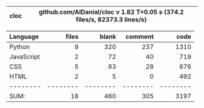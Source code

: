 cloc|github.com/AlDanial/cloc v 1.82  T=0.05 s (374.2 files/s, 82373.3 lines/s)
--- | ---

Language|files|blank|comment|code
:-------|-------:|-------:|-------:|-------:
Python|9|320|237|1310
JavaScript|2|72|40|719
CSS|5|63|28|676
HTML|2|5|0|492
--------|--------|--------|--------|--------
SUM:|18|460|305|3197
